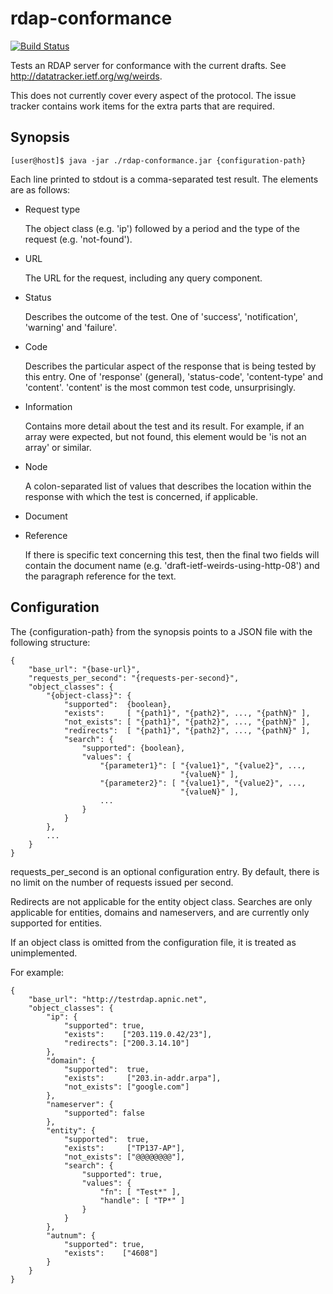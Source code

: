 rdap-conformance
================

[![Build Status](https://travis-ci.org/APNIC-net/rdap-conformance.png)](https://travis-ci.org/APNIC-net/rdap-conformance)

Tests an RDAP server for conformance with the current drafts. See
http://datatracker.ietf.org/wg/weirds.

This does not currently cover every aspect of the protocol. The issue
tracker contains work items for the extra parts that are required.

Synopsis
--------

    [user@host]$ java -jar ./rdap-conformance.jar {configuration-path}

Each line printed to stdout is a comma-separated test result. The
elements are as follows:

+ Request type

  The object class (e.g. 'ip') followed by a period and the type of
  the request (e.g. 'not-found'). 

+ URL

  The URL for the request, including any query component.

+ Status

  Describes the outcome of the test. One of 'success', 'notification',
  'warning' and 'failure'.

+ Code

  Describes the particular aspect of the response that is being tested
  by this entry. One of 'response' (general), 'status-code',
  'content-type' and 'content'. 'content' is the most common test
  code, unsurprisingly.

+ Information

  Contains more detail about the test and its result. For example, if
  an array were expected, but not found, this element would be 'is not
  an array' or similar.

+ Node

  A colon-separated list of values that describes the location within
  the response with which the test is concerned, if applicable.

+ Document
+ Reference

  If there is specific text concerning this test, then the final two
  fields will contain the document name (e.g.
  'draft-ietf-weirds-using-http-08') and the paragraph reference for
  the text.

Configuration
-------------

The {configuration-path} from the synopsis points to a JSON file with
the following structure:

    {
        "base_url": "{base-url}",
        "requests_per_second": "{requests-per-second}",
        "object_classes": {
            "{object-class}": {
                "supported":  {boolean},
                "exists":     [ "{path1}", "{path2}", ..., "{pathN}" ],
                "not_exists": [ "{path1}", "{path2}", ..., "{pathN}" ],
                "redirects":  [ "{path1}", "{path2}", ..., "{pathN}" ],
                "search": {
                    "supported": {boolean},
                    "values": {
                        "{parameter1}": [ "{value1}", "{value2}", ...,
                                          "{valueN}" ],
                        "{parameter2}": [ "{value1}", "{value2}", ...,
                                          "{valueN}" ],
                        ...
                    }
                }
            },
            ...
        }
    }

requests\_per\_second is an optional configuration entry. By default,
there is no limit on the number of requests issued per second.

Redirects are not applicable for the entity object class. Searches are
only applicable for entities, domains and nameservers, and are
currently only supported for entities.

If an object class is omitted from the configuration file, it is
treated as unimplemented.

For example:

    { 
        "base_url": "http://testrdap.apnic.net",
        "object_classes": {
            "ip": {
                "supported": true,
                "exists":    ["203.119.0.42/23"],
                "redirects": ["200.3.14.10"]
            },
            "domain": {
                "supported":  true,
                "exists":     ["203.in-addr.arpa"],
                "not_exists": ["google.com"]
            },
            "nameserver": {
                "supported": false
            },
            "entity": {
                "supported":  true,
                "exists":     ["TP137-AP"],
                "not_exists": ["@@@@@@@@"],
                "search": {
                    "supported": true,
                    "values": {
                        "fn": [ "Test*" ],
                        "handle": [ "TP*" ]
                    }
                }
            },
            "autnum": {
                "supported": true,
                "exists":    ["4608"]
            }
        } 
    }
